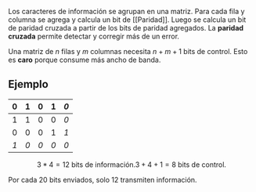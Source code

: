 Los caracteres de información se agrupan en una matriz. Para cada fila y columna se agrega y calcula un bit de [[Paridad]]. Luego se calcula un bit de paridad cruzada a partir de los bits de paridad agregados. La **paridad cruzada** permite detectar y corregir más de un error.

Una matriz de $n$ filas y $m$ columnas necesita $n + m + 1$ bits de control. Esto es **caro** porque consume más ancho de banda.

## Ejemplo

| 0   | 1   | 0   | 1   | _0_ |
| --- | --- | --- | --- | --- |
| 1   | 1   | 0   | 0   | _0_ |
| 0   | 0   | 0   | 1   | _1_ |
| _1_ | _0_ | _0_ | _0_ | _0_ |

$$
3 * 4 = 12 \ \text{bits de información}.
3 + 4 + 1 = 8 \ \text{bits de control}.
$$

Por cada 20 bits enviados, solo 12 transmiten información.

